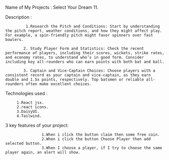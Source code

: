 Name of My Projects : Select Your Dream 11.

Description :

             1.Research the Pitch and Conditions: Start by understanding the pitch report, weather conditions, and how they might affect play. For example, a spin-friendly pitch might favor spinners over fast bowlers.

            2. Study Player Form and Statistics: Check the recent performance of players, including their scores, wickets, strike rates, and economy rates, to understand who’s in good form. Consider including key all-rounders who can earn points with both bat and ball.

            3. Captain and Vice-Captain Choices: Choose players with a consistent record as your captain and vice-captain, as they earn double and 1.5x points, respectively. Top batsmen or reliable all-rounders often make excellent choices.

Technologies used :

         1.React jsx.
         2.react icons.
         3.DaisyUI.
         4.Tailwind.

3 key features of your project:

                    1.When i click the button claim then some free coin.
                    2.When i click the button Choose Player then add selected button.
                    3.When I choose a player, if I try to choose the same player again, an alert will show.
